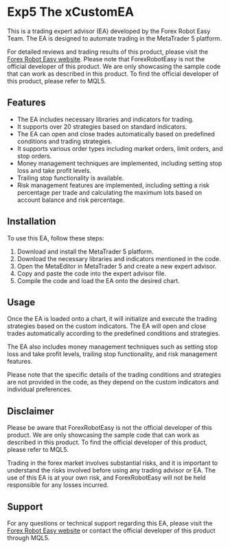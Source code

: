 # Exp5 The xCustomEA

This is a trading expert advisor (EA) developed by the Forex Robot Easy Team. The EA is designed to automate trading in the MetaTrader 5 platform. 

For detailed reviews and trading results of this product, please visit the [Forex Robot Easy website](https://forexroboteasy.com/forex-robot-review/exp5-the-xcustomea-for-mt5-review-and-download-the-universal-trading-adviser-for-metatrader-5/). Please note that ForexRobotEasy is not the official developer of this product. We are only showcasing the sample code that can work as described in this product. To find the official developer of this product, please refer to MQL5.

## Features

- The EA includes necessary libraries and indicators for trading.
- It supports over 20 strategies based on standard indicators.
- The EA can open and close trades automatically based on predefined conditions and trading strategies.
- It supports various order types including market orders, limit orders, and stop orders.
- Money management techniques are implemented, including setting stop loss and take profit levels.
- Trailing stop functionality is available.
- Risk management features are implemented, including setting a risk percentage per trade and calculating the maximum lots based on account balance and risk percentage.

## Installation

To use this EA, follow these steps:

1. Download and install the MetaTrader 5 platform.
2. Download the necessary libraries and indicators mentioned in the code.
3. Open the MetaEditor in MetaTrader 5 and create a new expert advisor.
4. Copy and paste the code into the expert advisor file.
5. Compile the code and load the EA onto the desired chart.

## Usage

Once the EA is loaded onto a chart, it will initialize and execute the trading strategies based on the custom indicators. The EA will open and close trades automatically according to the predefined conditions and strategies.

The EA also includes money management techniques such as setting stop loss and take profit levels, trailing stop functionality, and risk management features.

Please note that the specific details of the trading conditions and strategies are not provided in the code, as they depend on the custom indicators and individual preferences.

## Disclaimer

Please be aware that ForexRobotEasy is not the official developer of this product. We are only showcasing the sample code that can work as described in this product. To find the official developer of this product, please refer to MQL5.

Trading in the forex market involves substantial risks, and it is important to understand the risks involved before using any trading advisor or EA. The use of this EA is at your own risk, and ForexRobotEasy will not be held responsible for any losses incurred.

## Support

For any questions or technical support regarding this EA, please visit the [Forex Robot Easy website](https://forexroboteasy.com/) or contact the official developer of this product through MQL5.
